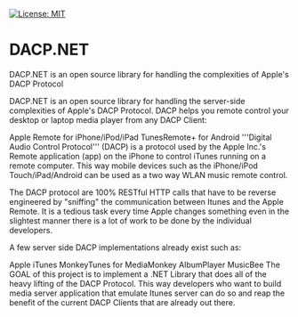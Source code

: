 [![License: MIT](https://img.shields.io/badge/License-MIT-yellow.svg)](https://opensource.org/licenses/MIT)

# DACP.NET
DACP.NET is an open source library for handling the complexities of Apple's DACP Protocol

DACP.NET is an open source library for handling the server-side complexities of Apple's DACP Protocol. DACP helps you remote control your desktop or laptop media player from any DACP Client:

Apple Remote for iPhone/iPod/iPad
TunesRemote+ for Android
'''Digital Audio Control Protocol''' (DACP) is a protocol used by the Apple Inc.'s Remote application (app) on the iPhone to control iTunes running on a remote computer. This way mobile devices such as the iPhone/iPod Touch/iPad/Android can be used as a two way WLAN music remote control.

The DACP protocol are 100% RESTful HTTP calls that have to be reverse engineered by "sniffing" the communication between Itunes and the Apple Remote. It is a tedious task every time Apple changes something even in the slightest manner there is a lot of work to be done by the individual developers.

A few server side DACP implementations already exist such as:

Apple iTunes
MonkeyTunes for MediaMonkey
AlbumPlayer
MusicBee
The GOAL of this project is to implement a .NET Library that does all of the heavy lifting of the DACP Protocol. This way developers who want to build media server application that emulate Itunes server can do so and reap the benefit of the current DACP Clients that are already out there.
